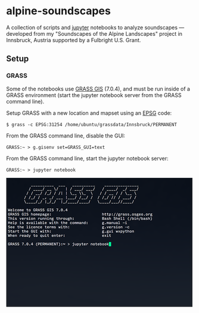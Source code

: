 # alpine-soundscapes
A collection of scripts and [jupyter](http://jupyter.org) notebooks to analyze soundscapes — developed from my "Soundscapes of the Alpine Landscapes" project in Innsbruck, Austria supported by a Fulbright U.S. Grant.

## Setup

### GRASS
Some of the notebooks use [GRASS GIS](https://grass.osgeo.org) (7.0.4), and must be run inside of a GRASS environment (start the jupyter notebook server from the GRASS command line).

Setup GRASS with a new location and mapset using an [EPSG](http://spatialreference.org) code:
```Shell
$ grass -c EPSG:31254 /home/ubuntu/grassdata/Innsbruck/PERMANENT
```

From the GRASS command line, disable the GUI:
```
GRASS:~ > g.gisenv set=GRASS_GUI=text
```

From the GRASS command line, start the jupyter notebook server:
```
GRASS:~ > jupyter notebook
```

![screenshot - starting jupyter notebook](/images/screenshots/starting-jupyter-notebook.png)
